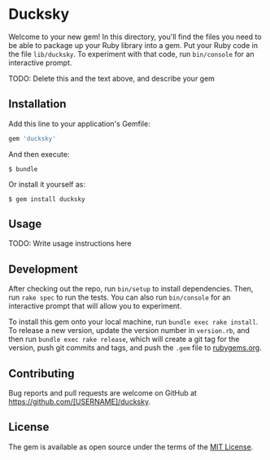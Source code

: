 # Ducksky

Welcome to your new gem! In this directory, you'll find the files you need to be able to package up your Ruby library into a gem. Put your Ruby code in the file `lib/ducksky`. To experiment with that code, run `bin/console` for an interactive prompt.

TODO: Delete this and the text above, and describe your gem

## Installation

Add this line to your application's Gemfile:

```ruby
gem 'ducksky'
```

And then execute:

    $ bundle

Or install it yourself as:

    $ gem install ducksky

## Usage

TODO: Write usage instructions here

## Development

After checking out the repo, run `bin/setup` to install dependencies. Then, run `rake spec` to run the tests. You can also run `bin/console` for an interactive prompt that will allow you to experiment.

To install this gem onto your local machine, run `bundle exec rake install`. To release a new version, update the version number in `version.rb`, and then run `bundle exec rake release`, which will create a git tag for the version, push git commits and tags, and push the `.gem` file to [rubygems.org](https://rubygems.org).

## Contributing

Bug reports and pull requests are welcome on GitHub at https://github.com/[USERNAME]/ducksky.

## License

The gem is available as open source under the terms of the [MIT License](https://opensource.org/licenses/MIT).
